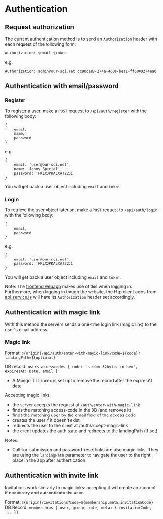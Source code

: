 # Authentication

## Request authorization

The current authentication method is to send an `Authorization` header with each request of the following form:

```
Authorization: $email $token
```

e.g.

```
Authorization: admin@our-sci.net cc90da88-274a-4639-bea1-ff6000274ea0
```

## Authentication with email/password

### Register 
To register a user, make a `POST` request to `/api/auth/register` with the following body:

```
{
    email,
    name,
    password
}
```

e.g.

```
{
    email: 'user@our-sci.net',
    name: 'Jonny Special',
    password: 'FKLXQPKALXA!2231'
}
```

You will get back a user object including `email` and `token`.

### Login

To retrieve the user object later on, make a `POST` request to `/api/auth/login` with the following body:

```
{
    email,
    password
}
```

e.g.

```
{
    email: 'user@our-sci.net',
    password: 'FKLXQPKALXA!2231'
}
```

You will get back a user object including `email` and `token`.

Note: The [frontend webapp](https://gitlab.com/our-sci/our-sci-pwa) makes use of this when logging in. Furthermore, when logging in trough the website, the http client axios from [api.service.js](https://gitlab.com/our-sci/our-sci-pwa/blob/master/src/services/api.service.js) will have its `Authorization` header set accordingly.


## Authentication with magic link
With this method the servers sends a one-time login link (magic link) to the user's email address. 

### Magic link
Format: `${origin}/api/auth/enter-with-magic-link?code=${code}?landingPath=${optional}`

DB record: `users.accesscodes { code: 'random 32bytes in hex', expiresAt: Date, email }`
 - A Mongo TTL index is set up to remove the record after the expiresAt date

Accepting magic links:
 - the server accepts the request at `/auth/enter-with-magic-link`
 - finds the matching access-code in the DB (and removes it)
 - finds the matching user by the email field of the access code
 - creates the user if it doesn't exist
 - redirects the user to  the client at /auth/accept-magic-link
 - the client updates the auth state and redirects to the landingPath (if set)

 Notes:
  - Call-for-submission and password-reset links are also magic links. They are using the `landingPath` parameter to navigate the user to the right place in the app after authentication.

## Authentication with invite link
Invitations work similarly to magic links: accepting it will create an account if necessary and authenticate the user.

Format: `${origin}/invitations?code=${membership.meta.invitationCode}`  
DB Record: `memberships { user, group, role, meta: { invitationCode, ... }}`